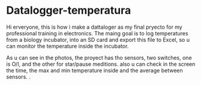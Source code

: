 # Datalogger-temperatura

Hi erveryone, 
this is how i make a dattaloger as my final pryecto for my professional training in electronics.
The maing goal is to log temperatures from a biology incubator, into an SD card and export this file to Excel, so u can monitor the temperature inside the incubator.

As u can see in the photos, the proyect has tho sensors, two switches, one is O/I, and the other for star/pause meditions. also u can check in the screen the time, the max and min temperature inside and the average between sensors.
.

